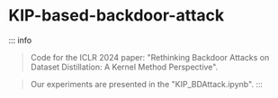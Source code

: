 # KIP-based-backdoor-attack
::: info
>Code for the ICLR 2024 paper: "Rethinking Backdoor Attacks on Dataset Distillation: A Kernel Method Perspective".

>Our experiments are presented in the "KIP_BDAttack.ipynb".
:::
